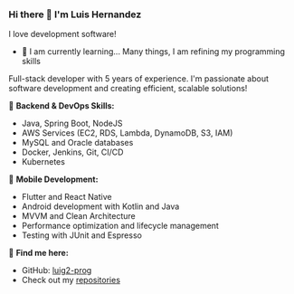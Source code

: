 ### Hi there 👋 I'm Luis Hernandez

I love development software!

- 🌱 I am currently learning... Many things, I am refining my programming skills

Full-stack developer with 5 years of experience. I'm passionate about software development and creating efficient, scalable solutions!

🔧 **Backend & DevOps Skills:**
- Java, Spring Boot, NodeJS
- AWS Services (EC2, RDS, Lambda, DynamoDB, S3, IAM)
- MySQL and Oracle databases
- Docker, Jenkins, Git, CI/CD
- Kubernetes

📱 **Mobile Development:**
- Flutter and React Native
- Android development with Kotlin and Java
- MVVM and Clean Architecture
- Performance optimization and lifecycle management
- Testing with JUnit and Espresso

🔗 **Find me here:**
- GitHub: [luig2-prog](https://github.com/luig2-prog)
- Check out my [repositories](https://github.com/luig2-prog?tab=repositories)

<!--
**luig2-prog/luig2-prog** is a ✨ _special_ ✨ repository because its `README.md` (this file) appears on your GitHub profile.

Here are some ideas to get you started:

- 🔭 I'm currently working on ...
- 🌱 I'm currently learning ...
- 👯 I'm looking to collaborate on ...
- 🤔 I'm looking for help with ...
- 💬 Ask me about ...
- 📫 How to reach me: ...
- 😄 Pronouns: ...
- ⚡ Fun fact: ...
-->
